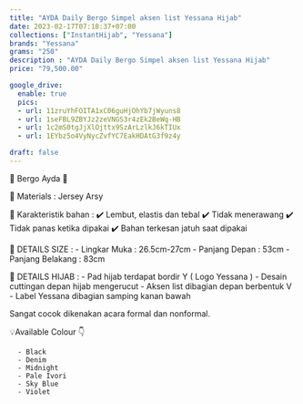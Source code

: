 ```yaml
---
title: "AYDA Daily Bergo Simpel aksen list Yessana Hijab"
date: 2023-02-17T07:18:37+07:00
collections: ["InstantHijab", "Yessana"]
brands: "Yessana"
grams: "250"
description : "AYDA Daily Bergo Simpel aksen list Yessana Hijab"
price: "79,500.00"

google_drive:
  enable: true
  pics:
  - url: 11zruYhFOITA1xC06guHjOhYb7jWyuns8
  - url: 1seFBL9ZBYJz2zeVNGS3r4zEk2BeWq-HB
  - url: 1c2mS0tgJjXlOjttx9SzArLzlkJ6kTIUx
  - url: 1EYbz5o4VyNycZvfYC7EakHDAtG3f9z4y

draft: false
---
```


🌸 Bergo Ayda 🌸

💎 Materials     :  Jersey Arsy

💎 Karakteristik bahan : 
✔️ Lembut, elastis dan tebal
✔️ Tidak menerawang
✔️ Tidak panas ketika dipakai
✔️ Bahan terkesan jatuh saat dipakai

💎 DETAILS SIZE : 
    - Lingkar Muka : 26.5cm-27cm
    - Panjang Depan : 53cm
    - Panjang Belakang : 83cm

💎 DETAILS HIJAB : 
    - Pad hijab terdapat bordir Y ( Logo Yessana )
    - Desain cuttingan depan hijab mengerucut
    - Aksen list dibagian depan berbentuk V
    - Label Yessana dibagian samping kanan bawah

Sangat cocok dikenakan acara formal dan nonformal.

💡Available Colour 👇

      - Black
      - Denim
      - Midnight
      - Pale Ivori
      - Sky Blue
      - Violet   





